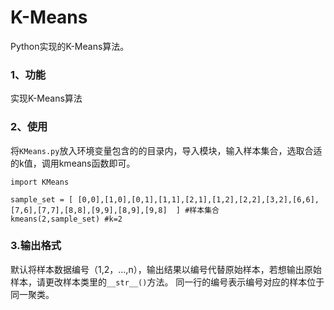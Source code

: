 K-Means
============

Python实现的K-Means算法。

### 1、功能
实现K-Means算法

### 2、使用
将```KMeans.py```放入环境变量包含的的目录内，导入模块，输入样本集合，选取合适的k值，调用kmeans函数即可。
```
import KMeans

sample_set = [ [0,0],[1,0],[0,1],[1,1],[2,1],[1,2],[2,2],[3,2],[6,6],[7,6],[7,7],[8,8],[9,9],[8,9],[9,8]  ] #样本集合
kmeans(2,sample_set) #k=2

```
### 3.输出格式
默认将样本数据编号（1,2，...,n），输出结果以编号代替原始样本，若想输出原始样本，请更改样本类里的```__str__()```方法。
同一行的编号表示编号对应的样本位于同一聚类。